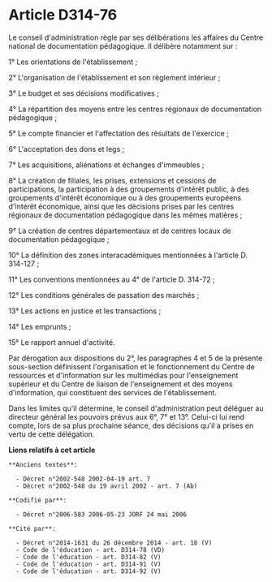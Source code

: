# Article D314-76

Le conseil d'administration règle par ses délibérations les affaires du Centre national de documentation pédagogique. Il
délibère notamment sur :

1° Les orientations de l'établissement ;

2° L'organisation de l'établissement et son règlement intérieur ;

3° Le budget et ses décisions modificatives ;

4° La répartition des moyens entre les centres régionaux de documentation pédagogique ;

5° Le compte financier et l'affectation des résultats de l'exercice ;

6° L'acceptation des dons et legs ;

7° Les acquisitions, aliénations et échanges d'immeubles ;

8° La création de filiales, les prises, extensions et cessions de participations, la participation à des groupements
d'intérêt public, à des groupements d'intérêt économique ou à des groupements européens d'intérêt économique, ainsi que les
décisions prises par les centres régionaux de documentation pédagogique dans les mêmes matières ;

9° La création de centres départementaux et de centres locaux de documentation pédagogique ;

10° La définition des zones interacadémiques mentionnées à l'article D. 314-127 ;

11° Les conventions mentionnées au 4° de l'article D. 314-72 ;

12° Les conditions générales de passation des marchés ;

13° Les actions en justice et les transactions ;

14° Les emprunts ;

15° Le rapport annuel d'activité.

Par dérogation aux dispositions du 2°, les paragraphes 4 et 5 de la présente sous-section définissent l'organisation et le
fonctionnement du Centre de ressources et d'information sur les multimédias pour l'enseignement supérieur et du Centre de
liaison de l'enseignement et des moyens d'information, qui constituent des services de l'établissement.

Dans les limites qu'il détermine, le conseil d'administration peut déléguer au directeur général les pouvoirs prévus aux 6°,
7° et 13°. Celui-ci lui rend compte, lors de sa plus prochaine séance, des décisions qu'il a prises en vertu de cette
délégation.

**Liens relatifs à cet article**

	**Anciens textes**:

	  - Décret n°2002-548 2002-04-19 art. 7
	  - Décret n°2002-548 du 19 avril 2002 - art. 7 (Ab)

	**Codifié par**:

	  - Décret n°2006-583 2006-05-23 JORF 24 mai 2006

	**Cité par**:

	  - Décret n°2014-1631 du 26 décembre 2014 - art. 18 (V)
	  - Code de l'éducation - art. D314-78 (VD)
	  - Code de l'éducation - art. D314-82 (V)
	  - Code de l'éducation - art. D314-91 (V)
	  - Code de l'éducation - art. D314-92 (V)
